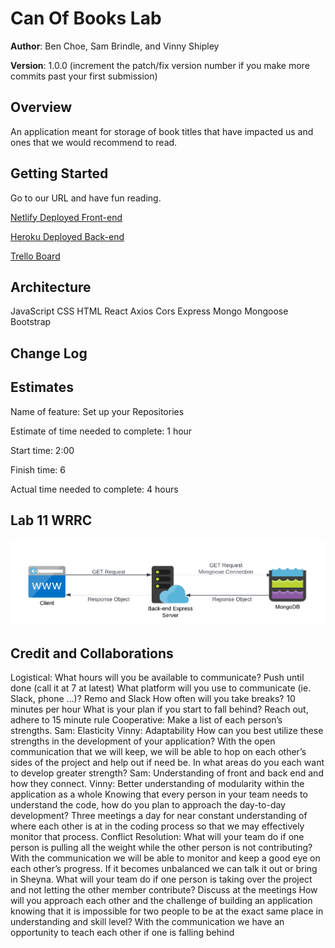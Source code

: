 # Can Of Books Lab

**Author**: Ben Choe, Sam Brindle, and Vinny Shipley

**Version**: 1.0.0 (increment the patch/fix version number if you make more commits past your first submission)

## Overview
<!-- Provide a high level overview of what this application is and why you are building it, beyond the fact that it's an assignment for this class. (i.e. What's your problem domain?) -->
An application meant for storage of book titles that have impacted us and ones that we would recommend to read.

## Getting Started
<!-- What are the steps that a user must take in order to build this app on their own machine and get it running? -->
Go to our URL and have fun reading.

[Netlify Deployed Front-end](https://superb-dragon-70720d.netlify.app)

[Heroku Deployed Back-end](https://can-of-books-stg.herokuapp.com/)

[Trello Board](https://trello.com/b/c79r8837/module-3-can-of-books)

## Architecture
<!-- Provide a detailed description of the application design. What technologies (languages, libraries, etc) you're using, and any other relevant design information. -->
JavaScript
CSS
HTML
React
Axios
Cors
Express
Mongo
Mongoose
Bootstrap

## Change Log
<!-- Use this area to document the iterative changes made to your application as each feature is successfully implemented. Use time stamps. Here's an example:

01-01-2001 4:59pm - Application now has a fully-functional express server, with a GET route for the location resource. -->

## Estimates
<!-- See below -->
Name of feature: Set up your Repositories

Estimate of time needed to complete: 1 hour

Start time: 2:00

Finish time: 6

Actual time needed to complete: 4 hours

## Lab 11 WRRC

![WRRC Lab 11](wrrc-lab-11.png)

## Credit and Collaborations
<!-- Give credit (and a link) to other people or resources that helped you build this application. -->

Logistical:
What hours will you be available to communicate?  Push until done (call it at 7 at latest)
What platform will you use to communicate (ie. Slack, phone …)? Remo and Slack
How often will you take breaks? 10 minutes per hour
What is your plan if you start to fall behind? Reach out, adhere to 15 minute rule
Cooperative:
Make a list of each person’s strengths. Sam: Elasticity Vinny: Adaptability
How can you best utilize these strengths in the development of your application? With the open communication that we will keep, we will be able to hop on each other’s sides of the project and help out if need be.
In what areas do you each want to develop greater strength? Sam: Understanding of front and back end and how they connect. Vinny: Better understanding of modularity within the application as a whole
Knowing that every person in your team needs to understand the code, how do you plan to approach the day-to-day development? Three meetings a day for near constant understanding of where each other is at in the coding process so that we may effectively monitor that process.
Conflict Resolution:
What will your team do if one person is pulling all the weight while the other person is not contributing? With the communication we will be able to monitor and keep a good eye on each other’s progress. If it becomes unbalanced we can talk it out or bring in Sheyna.
What will your team do if one person is taking over the project and not letting the other member contribute? Discuss at the meetings
How will you approach each other and the challenge of building an application knowing that it is impossible for two people to be at the exact same place in understanding and skill level? With the communication we have an opportunity to teach each other if one is falling behind
